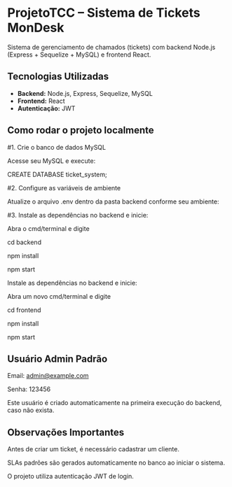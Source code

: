 # ProjetoTCC – Sistema de Tickets MonDesk

Sistema de gerenciamento de chamados (tickets) com backend Node.js (Express + Sequelize + MySQL) e frontend React.



##  Tecnologias Utilizadas

- **Backend:** Node.js, Express, Sequelize, MySQL
- **Frontend:** React
- **Autenticação:** JWT



##  Como rodar o projeto localmente


#1. Crie o banco de dados MySQL

Acesse seu MySQL e execute:

CREATE DATABASE ticket_system;

#2. Configure as variáveis de ambiente

Atualize o arquivo .env dentro da pasta backend conforme seu ambiente:


#3. Instale as dependências no backend e inicie:

Abra o cmd/terminal e digite

cd backend

npm install

npm start


Instale as dependências no backend e inicie:

Abra um novo cmd/terminal e digite

cd frontend

npm install

npm start


## Usuário Admin Padrão

Email: admin@example.com

Senha: 123456

Este usuário é criado automaticamente na primeira execução do backend, caso não exista.

## Observações Importantes

Antes de criar um ticket, é necessário cadastrar um cliente.

SLAs padrões são gerados automaticamente no banco ao iniciar o sistema.

O projeto utiliza autenticação JWT de login.

